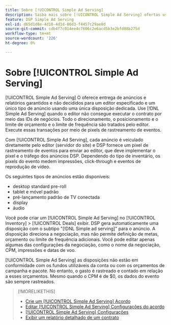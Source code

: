```yaml
---
title: Sobre [!UICONTROL Simple Ad Serving]
description: Saiba mais sobre [!UICONTROL Simple Ad Serving] ofertas usando pixels de rastreamento de evento.
feature: DSP Simple Ad Serving
exl-id: d65d1d8e-4d10-4d1d-86d3-f4457c29ae8d
source-git-commit: cdb4f7c014ee4c7606c2e6acd5b3e2bfd08b275d
workflow-type: tm+mt
source-wordcount: '226'
ht-degree: 0%

---
```


# Sobre [!UICONTROL Simple Ad Serving]

[!UICONTROL Simple Ad Serving] O oferece entrega de anúncios e relatórios garantidos e não decididos para um editor especificado e um único tipo de anúncio usando uma única disposição dedicada. Use [!DNL Simple Ad Serving] quando o editor não consegue executar o contrato por meio das IDs de negócios. Todo o direcionamento, o posicionamento e o limite de orçamento e o limite de frequência são tratados pelo editor. Execute essas transações por meio de pixels de rastreamento de eventos.

Com [!UICONTROL Simple Ad Serving], cada anúncio é veiculado diretamente pelo editor (servidor do site) e DSP fornece um pixel de rastreamento de eventos para enviar ao editor, que deve implementar o pixel e o tráfego dos anúncios DSP. Dependendo do tipo de inventário, os pixels do evento medem impressões, click-through e eventos de reprodução de vídeo.

Os seguintes tipos de anúncios estão disponíveis:

* desktop standard pre-roll
* tablet e móvel padrão
* pré-lançamento padrão de TV conectada
* display
* áudio

Você pode criar um [!UICONTROL Simple Ad Serving] no [!UICONTROL Inventory] > [!UICONTROL Deals] exibir. DSP gera automaticamente uma disposição com o subtipo &quot;[!DNL Simple ad serving]&quot; para o anúncio. A disposição direciona a negociação, mas não permite definição de metas, orçamento ou limite de frequência adicionais. Você pode editar apenas algumas das configurações da negociação, como o nome da negociação, CPM, impressões e datas de voo.<!-- If you need multiple tracking tags for a [!UICONTROL Simple Ad Serving] deal, create a duplicate deal. -->

[!UICONTROL Simple Ad Serving] as disposições não estão em conformidade com os fundos utilizáveis da conta ou com os orçamentos de campanha e pacote. No entanto, o gasto é rastreado e contado em relação a esses orçamentos. Mesmo quando o CPM é de $0, os dados do evento são sempre rastreados.

>[!MORELIKETHIS]
>
>* [Crie um [!UICONTROL Simple Ad Serving] Acordo](simple-deal-create.md)
>* [Editar [!UICONTROL Simple Ad Serving] Configurações do acordo](simple-deal-edit.md)
>* [[!UICONTROL Simple Ad Serving] Configurações](simple-deal-settings.md)
>* [Exibir um relatório detalhado de um contrato](/help/dsp/inventory/deal-view-report.md)


<!-- add back when reimplemented:
>* [View Event-Tracking Pixels for a [!UICONTROL Simple Ad Serving] Deal](simple-deal-show-pixels.md)
-->
